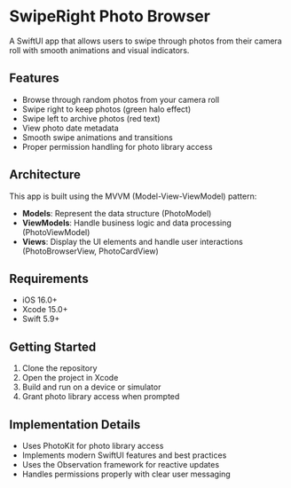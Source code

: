 # SwipeRight Photo Browser

A SwiftUI app that allows users to swipe through photos from their camera roll with smooth animations and visual indicators.

## Features

- Browse through random photos from your camera roll
- Swipe right to keep photos (green halo effect)
- Swipe left to archive photos (red text)
- View photo date metadata
- Smooth swipe animations and transitions
- Proper permission handling for photo library access

## Architecture

This app is built using the MVVM (Model-View-ViewModel) pattern:

- **Models**: Represent the data structure (PhotoModel)
- **ViewModels**: Handle business logic and data processing (PhotoViewModel)
- **Views**: Display the UI elements and handle user interactions (PhotoBrowserView, PhotoCardView)

## Requirements

- iOS 16.0+
- Xcode 15.0+
- Swift 5.9+

## Getting Started

1. Clone the repository
2. Open the project in Xcode
3. Build and run on a device or simulator
4. Grant photo library access when prompted

## Implementation Details

- Uses PhotoKit for photo library access
- Implements modern SwiftUI features and best practices
- Uses the Observation framework for reactive updates
- Handles permissions properly with clear user messaging 